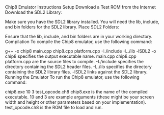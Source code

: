 Chip8 Emulator Instructions
Setup
Download a Test ROM from the Internet
Download the SDL2 Library:

Make sure you have the SDL2 library installed. You will need the lib, include, and bin folders for the SDL2 library.
Place SDL2 Folders:

Ensure that the lib, include, and bin folders are in your working directory.
Compilation
To compile the Chip8 emulator, use the following command:

g++ -o chip8 main.cpp chip8.cpp platform.cpp -I./include -L./lib -lSDL2
-o chip8 specifies the output executable name.
main.cpp chip8.cpp platform.cpp are the source files to compile.
-I./include specifies the directory containing the SDL2 header files.
-L./lib specifies the directory containing the SDL2 library files.
-lSDL2 links against the SDL2 library.
Running the Emulator
To run the Chip8 emulator, use the following command:

chip8.exe 10 3 test_opcode.ch8
chip8.exe is the name of the compiled executable.
10 and 3 are example arguments (these might be your screen width and height or other parameters based on your implementation).
test_opcode.ch8 is the ROM file to load and run.
